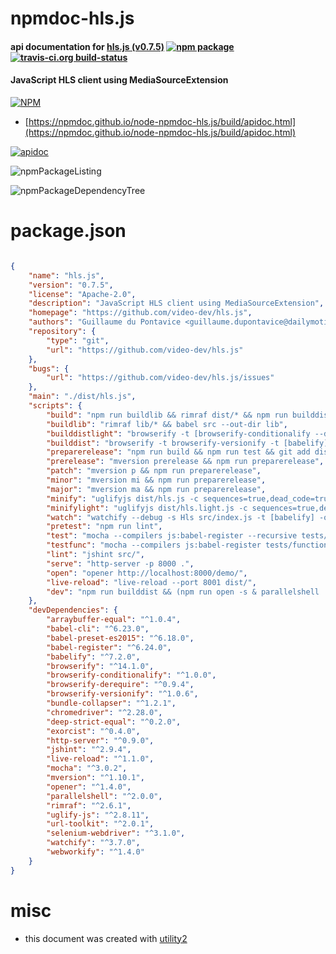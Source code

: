 # npmdoc-hls.js

#### api documentation for  [hls.js (v0.7.5)](https://github.com/video-dev/hls.js)  [![npm package](https://img.shields.io/npm/v/npmdoc-hls.js.svg?style=flat-square)](https://www.npmjs.org/package/npmdoc-hls.js) [![travis-ci.org build-status](https://api.travis-ci.org/npmdoc/node-npmdoc-hls.js.svg)](https://travis-ci.org/npmdoc/node-npmdoc-hls.js)

#### JavaScript HLS client using MediaSourceExtension

[![NPM](https://nodei.co/npm/hls.js.png?downloads=true&downloadRank=true&stars=true)](https://www.npmjs.com/package/hls.js)

- [https://npmdoc.github.io/node-npmdoc-hls.js/build/apidoc.html](https://npmdoc.github.io/node-npmdoc-hls.js/build/apidoc.html)

[![apidoc](https://npmdoc.github.io/node-npmdoc-hls.js/build/screenCapture.buildCi.browser.%252Ftmp%252Fbuild%252Fapidoc.html.png)](https://npmdoc.github.io/node-npmdoc-hls.js/build/apidoc.html)

![npmPackageListing](https://npmdoc.github.io/node-npmdoc-hls.js/build/screenCapture.npmPackageListing.svg)

![npmPackageDependencyTree](https://npmdoc.github.io/node-npmdoc-hls.js/build/screenCapture.npmPackageDependencyTree.svg)



# package.json

```json

{
    "name": "hls.js",
    "version": "0.7.5",
    "license": "Apache-2.0",
    "description": "JavaScript HLS client using MediaSourceExtension",
    "homepage": "https://github.com/video-dev/hls.js",
    "authors": "Guillaume du Pontavice <guillaume.dupontavice@dailymotion.com>",
    "repository": {
        "type": "git",
        "url": "https://github.com/video-dev/hls.js"
    },
    "bugs": {
        "url": "https://github.com/video-dev/hls.js/issues"
    },
    "main": "./dist/hls.js",
    "scripts": {
        "build": "npm run buildlib && rimraf dist/* && npm run builddist && npm run builddistlight",
        "buildlib": "rimraf lib/* && babel src --out-dir lib",
        "builddistlight": "browserify -t [browserify-conditionalify --definitions [--subtitle 0 --altaudio 0 ] ] -t browserify-versionify -t [babelify] -p browserify-derequire -p bundle-collapser/plugin -s Hls src/index.js --debug | exorcist dist/hls.light.js.map -b . > dist/hls.light.js && npm run minifylight",
        "builddist": "browserify -t browserify-versionify -t [babelify] -p browserify-derequire -p bundle-collapser/plugin -s Hls src/index.js --debug | exorcist dist/hls.js.map -b . > dist/hls.js && npm run minify",
        "preparerelease": "npm run build && npm run test && git add dist/* && git commit -m 'update dist'",
        "prerelease": "mversion prerelease && npm run preparerelease",
        "patch": "mversion p && npm run preparerelease",
        "minor": "mversion mi && npm run preparerelease",
        "major": "mversion ma && npm run preparerelease",
        "minify": "uglifyjs dist/hls.js -c sequences=true,dead_code=true,conditionals=true,booleans=true,unused=true,if_return=true,join_vars=true,drop_console=true -m --screw-ie8  > dist/hls.min.js",
        "minifylight": "uglifyjs dist/hls.light.js -c sequences=true,dead_code=true,conditionals=true,booleans=true,unused=true,if_return=true,join_vars=true,drop_console=true -m --screw-ie8  > dist/hls.light.min.js",
        "watch": "watchify --debug -s Hls src/index.js -t [babelify] -o dist/hls.js",
        "pretest": "npm run lint",
        "test": "mocha --compilers js:babel-register --recursive tests/unit",
        "testfunc": "mocha --compilers js:babel-register tests/functional/auto/hlsjs.js --timeout 40000",
        "lint": "jshint src/",
        "serve": "http-server -p 8000 .",
        "open": "opener http://localhost:8000/demo/",
        "live-reload": "live-reload --port 8001 dist/",
        "dev": "npm run builddist && (npm run open -s & parallelshell 'npm run live-reload -s' 'npm run serve -s' 'npm run watch -s')"
    },
    "devDependencies": {
        "arraybuffer-equal": "^1.0.4",
        "babel-cli": "^6.23.0",
        "babel-preset-es2015": "^6.18.0",
        "babel-register": "^6.24.0",
        "babelify": "^7.2.0",
        "browserify": "^14.1.0",
        "browserify-conditionalify": "^1.0.0",
        "browserify-derequire": "^0.9.4",
        "browserify-versionify": "^1.0.6",
        "bundle-collapser": "^1.2.1",
        "chromedriver": "^2.28.0",
        "deep-strict-equal": "^0.2.0",
        "exorcist": "^0.4.0",
        "http-server": "^0.9.0",
        "jshint": "^2.9.4",
        "live-reload": "^1.1.0",
        "mocha": "^3.0.2",
        "mversion": "^1.10.1",
        "opener": "^1.4.0",
        "parallelshell": "^2.0.0",
        "rimraf": "^2.6.1",
        "uglify-js": "^2.8.11",
        "url-toolkit": "^2.0.1",
        "selenium-webdriver": "^3.1.0",
        "watchify": "^3.7.0",
        "webworkify": "^1.4.0"
    }
}
```



# misc
- this document was created with [utility2](https://github.com/kaizhu256/node-utility2)
